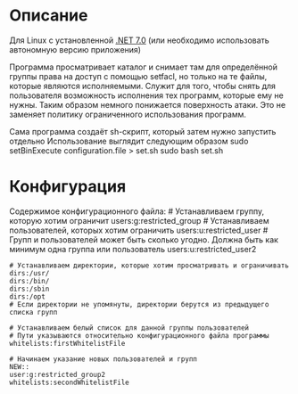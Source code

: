 # Описание
Для Linux с установленной [.NET 7.0](https://dotnet.microsoft.com/download) (или необходимо использовать автономную версию приложения)

Программа просматривает каталог и снимает там для определённой группы права на доступ с помощью setfacl,
но только на те файлы, которые являются исполняемыми.
Служит для того, чтобы снять для пользователя возможность исполнения тех программ, которые ему не нужны. Таким образом немного понижается поверхность атаки. Это не заменяет политику ограниченного использования программ.

Сама программа создаёт sh-скрипт, который затем нужно запустить отдельно
Использование выглядит следующим образом
sudo setBinExecute configuration.file > set.sh
sudo bash set.sh

# Конфигурация
Содержимое конфигурационного файла:
    # Устанавливаем группу, которую хотим ограничит
    users:g:restricted_group
    # Устанавливаем пользователей, которых хотим ограничить
    users:u:restricted_user
    # Групп и пользователей может быть сколько угодно. Должна быть как минимум одна группа или пользователь
    users:u:restricted_user2

    # Устанавливаем директории, которые хотим просматривать и ограничивать
    dirs:/usr/
    dirs:/bin/
    dirs:/sbin
    dirs:/opt
    # Если директории не упомянуты, директории берутся из предыдущего списка групп

    # Устанавливаем белый список для данной группы пользователей
    # Пути указываются относительно конфигурационного файла программы
    whitelists:firstWhitelistFile

    # Начинаем указание новых пользователей и групп
    NEW::
    user:g:restricted_group2
    whitelists:secondWhitelistFile


